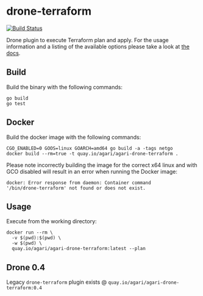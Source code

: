 # drone-terraform

[![Build Status](http://beta.drone.io/api/badges/quay.io/agari/agari-drone-terraform/status.svg)](http://beta.drone.io/quay.io/agari/agari-drone-terraform)

Drone plugin to execute Terraform plan and apply. For the usage information and
a listing of the available options please take a look at [the docs](https://github.com/quay.io/agari/agari-drone-terraform/blob/master/DOCS.md).

## Build

Build the binary with the following commands:

```
go build
go test
```

## Docker

Build the docker image with the following commands:

```
CGO_ENABLED=0 GOOS=linux GOARCH=amd64 go build -a -tags netgo
docker build --rm=true -t quay.io/agari/agari-drone-terraform .
```

Please note incorrectly building the image for the correct x64 linux and with
GCO disabled will result in an error when running the Docker image:

```
docker: Error response from daemon: Container command
'/bin/drone-terraform' not found or does not exist.
```

## Usage

Execute from the working directory:

```
docker run --rm \
  -v $(pwd):$(pwd) \
  -w $(pwd) \
  quay.io/agari/agari-drone-terraform:latest --plan
```

## Drone 0.4

Legacy `drone-terraform` plugin exists @ `quay.io/agari/agari-drone-terraform:0.4`
